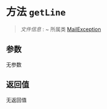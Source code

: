 # 方法 `getLine`

> *文件信息* : ~
> 所属类 [MailException](../MailException.md)




## 参数


无参数


## 返回值

无返回值
